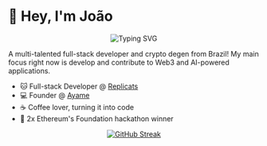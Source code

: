 # 👋 Hey, I'm João

<div align="center">
  <img src="https://readme-typing-svg.herokuapp.com?font=Fira+Code&pause=1000&color=008000&center=true&vCenter=true&width=435&lines=Full-stack+Developer;AI+Engineer;Web3+Engineer;Technopreneur" alt="Typing SVG" />
</div>

A multi-talented full-stack developer and crypto degen from Brazil! My main focus right now is develop and contribute to Web3 and AI-powered applications.

- 🐱 Full-stack Developer @ [Replicats](https://www.replicats.ai/)
- 💻 Founder @ [Ayame](https://www.ayame.live/)
- ☕ Coffee lover, turning it into code
- 🎯 2x Ethereum's Foundation hackathon winner

<div align="center">
  
[![GitHub Streak](https://streak-stats.demolab.com?user=joaoolucas&theme=highcontrast)](https://git.io/streak-stats)

</div>
